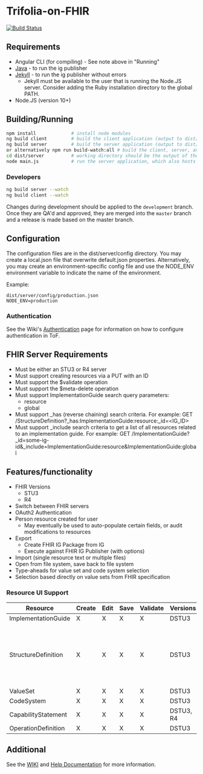# Trifolia-on-FHIR

[![Build Status](https://travis-ci.org/lantanagroup/trifolia-on-fhir.svg?branch=master)](https://travis-ci.org/lantanagroup/trifolia-on-fhir)


## Requirements

* Angular CLI (for compiling) - See note above in "Running"
* [Java](https://www.java.com/en/download/) - to run the ig publisher
* [Jekyll](http://jekyll-windows.juthilo.com/2-jekyll-gem/) - to run the ig publisher without errors
    * Jekyll must be available to the user that is running the Node.JS server. Consider adding the Ruby installation directory to the global PATH.
* Node.JS (version 10+)

## Building/Running

```bash
npm install             # install node modules
ng build client         # build the client application (output to dist/client)
ng build server         # build the server application (output to dist/server)
or alternatively npm run build-watch:all # build the client, server, and tools application concurrently (output to dist/server)
cd dist/server          # working directory should be the output of the server
node main.js            # run the server application, which also hosts the client application
```

### Developers

```bash
ng build server --watch
ng build client --watch
```

Changes during development should be applied to the `development` branch. Once they are QA'd and approved, they are merged into the `master` branch and a release is made based on the master branch.

## Configuration

The configuration files are in the dist/server/config directory. You may create a local.json file that overwrite default.json properties. Alternatively, you may create an environment-specific config file and use the NODE_ENV environment variable to indicate the name of the environment.

Example:
```
dist/server/config/production.json
NODE_ENV=production
```

### Authentication

See the Wiki's [Authentication](https://github.com/lantanagroup/trifolia-on-fhir/wiki/Authentication) page for information on how to configure authentication in ToF. 

## FHIR Server Requirements

* Must be either an STU3 or R4 server
* Must support creating resources via a PUT with an ID
* Must support the $validate operation
* Must support the $meta-delete operation
* Must support ImplementationGuide search query parameters:
  * resource
  * global
* Must support _has (reverse chaining) search criteria. For example: GET /StructureDefinition?_has:ImplementationGuide:resource:_id=<IG_ID>
* Must support _include search criteria to get a list of all resources related to an implementation guide. For example: GET /ImplementationGuide?_id=some-ig-id&_include=ImplementationGuide:resource&ImplementationGuide:global

## Features/functionality
* FHIR Versions
    * STU3
    * R4
* Switch between FHIR servers
* OAuth2 Authentication
* Person resource created for user
    * May eventually be used to auto-populate certain fields, or audit modifications to resources
* Export
    * Create FHIR IG Package from IG
    * Execute against FHIR IG Publisher (with options)
* Import (single resource text or multiple files)
* Open from file system, save back to file system
* Type-aheads for value set and code system selection
* Selection based directly on value sets from FHIR specification

### Resource UI Support

| Resource | Create | Edit | Save | Validate | Versions | Additional | Not supported | Notes |
| -------- | ------ | ---- | ---- | -------- | ------ | ------ | ----- | ------ |
| ImplementationGuide | X | X | X | X | DSTU3 | | | |
| StructureDefinition | X | X | X | X | DSTU3 | | | Element definitions support both DSTU3 and R4. Other properties in StructureDefinition may be different for R4. |
| ValueSet | X | X | X | X | DSTU3 | $expand | .compose.include.concept.designation | |
| CodeSystem | X | X | X | X | DSTU3 | | | |
| CapabilityStatement | X | X | X | X | DSTU3, R4 | | | |
| OperationDefinition | X | X | X | X | DSTU3 | | | |

## Additional

See the [WIKI](https://github.com/lantanagroup/trifolia-on-fhir/wiki) and [Help Documentation](https://trifolia-fhir-dev.lantanagroup.com/help) for more information.
